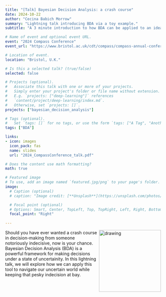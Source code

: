 ```yaml
---
title: "[Talk] Bayesian Decision Analysis: a crash course"
date: 2024-10-22
author: "Cecina Babich Morrow"
summary: "Lightning talk introducing BDA via a toy example."
subtitle: "A 3 minute introduction to how BDA can be applied to an idealised heat stress example."

# Name of event and optional event URL.
event: "2024 Compass Conference"
event_url: "https://www.bristol.ac.uk/cdt/compass/compass-annual-conference/"

# Location of event.
location: "Bristol, U.K."

# Is this a selected talk? (true/false)
selected: false

# Projects (optional).
#   Associate this talk with one or more of your projects.
#   Simply enter your project's folder or file name without extension.
#   E.g. `projects: ["deep-learning"]` references 
#   `content/project/deep-learning/index.md`.
#   Otherwise, set `projects: []`.
projects: ["bayesian_decision_analysis"]

# Tags (optional).
#   Set `tags: []` for no tags, or use the form `tags: ["A Tag", "Another Tag"]` for one or more tags.
tags: ["BDA"]

links:
- icon: images
  icon_pack: fas
  name: slides
  url: "2024_CompassConference_talk.pdf"

# Does the content use math formatting?
math: true

# Featured image
# To use, add an image named `featured.jpg/png` to your page's folder. 
image:
  # Caption (optional)
  # caption: "Image credit: [**Unsplash**](https://unsplash.com/photos/bzdhc5b3Bxs)"

  # Focal point (optional)
  # Options: Smart, Center, TopLeft, Top, TopRight, Left, Right, BottomLeft, Bottom, BottomRight
  focal_point: "Right"
  
---
```



<img src="/img/compass_conf_2024_cecina.jpg" alt="drawing" width="200" align="right"/>
Should you have ever wanted a crash course in decision-making from someone notoriously indecisive, now is your chance. Bayesian Decision Analysis (BDA) is a powerful framework for making decisions under a state of uncertainity. In this lightning talk, we will explore how we can apply this tool to navigate our uncertain world while keeping that pesky indecision at bay.
 
 
 
 
 
 

